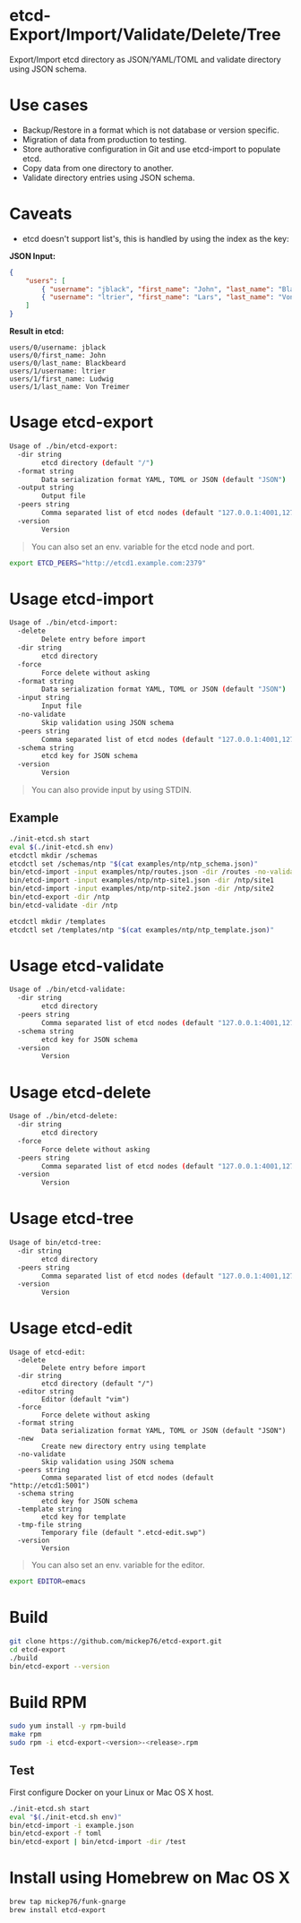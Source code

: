 # etcd-Export/Import/Validate/Delete/Tree

Export/Import etcd directory as JSON/YAML/TOML and validate directory using JSON schema.

# Use cases

- Backup/Restore in a format which is not database or version specific.
- Migration of data from production to testing.
- Store authorative configuration in Git and use etcd-import to populate etcd.
- Copy data from one directory to another.
- Validate directory entries using JSON schema.

# Caveats

- etcd doesn't support list's, this is handled by using the index as the key:

**JSON Input:**

```json
{
    "users": [
        { "username": "jblack", "first_name": "John", "last_name": "Blackbeard" },
        { "username": "ltrier", "first_name": "Lars", "last_name": "Von Trier" }
    ]
}
```      

**Result in etcd:**

```
users/0/username: jblack
users/0/first_name: John
users/0/last_name: Blackbeard
users/1/username: ltrier
users/1/first_name: Ludwig
users/1/last_name: Von Treimer
```

# Usage etcd-export

```bash
Usage of ./bin/etcd-export:
  -dir string
    	etcd directory (default "/")
  -format string
    	Data serialization format YAML, TOML or JSON (default "JSON")
  -output string
    	Output file
  -peers string
    	Comma separated list of etcd nodes (default "127.0.0.1:4001,127.0.0.1:2379")
  -version
    	Version
```

> You can also set an env. variable for the etcd node and port.

```bash
export ETCD_PEERS="http://etcd1.example.com:2379"
```

# Usage etcd-import

```bash
Usage of ./bin/etcd-import:
  -delete
    	Delete entry before import
  -dir string
    	etcd directory
  -force
    	Force delete without asking
  -format string
    	Data serialization format YAML, TOML or JSON (default "JSON")
  -input string
    	Input file
  -no-validate
    	Skip validation using JSON schema
  -peers string
    	Comma separated list of etcd nodes (default "127.0.0.1:4001,127.0.0.1:2379")
  -schema string
    	etcd key for JSON schema
  -version
    	Version
```

> You can also provide input by using STDIN.

## Example

```bash
./init-etcd.sh start
eval $(./init-etcd.sh env)
etcdctl mkdir /schemas
etcdctl set /schemas/ntp "$(cat examples/ntp/ntp_schema.json)"
bin/etcd-import -input examples/ntp/routes.json -dir /routes -no-validate
bin/etcd-import -input examples/ntp/ntp-site1.json -dir /ntp/site1
bin/etcd-import -input examples/ntp/ntp-site2.json -dir /ntp/site2
bin/etcd-export -dir /ntp
bin/etcd-validate -dir /ntp
```

```bash
etcdctl mkdir /templates
etcdctl set /templates/ntp "$(cat examples/ntp/ntp_template.json)"
```

# Usage etcd-validate

```bash
Usage of ./bin/etcd-validate:
  -dir string
    	etcd directory
  -peers string
    	Comma separated list of etcd nodes (default "127.0.0.1:4001,127.0.0.1:2379")
  -schema string
    	etcd key for JSON schema
  -version
    	Version
```

# Usage etcd-delete

```bash
Usage of ./bin/etcd-delete:
  -dir string
    	etcd directory
  -force
    	Force delete without asking
  -peers string
    	Comma separated list of etcd nodes (default "127.0.0.1:4001,127.0.0.1:2379")
  -version
    	Version
```

# Usage etcd-tree

```bash
Usage of bin/etcd-tree:
  -dir string
    	etcd directory
  -peers string
    	Comma separated list of etcd nodes (default "127.0.0.1:4001,127.0.0.1:2379")
  -version
    	Version
```

# Usage etcd-edit

```
Usage of etcd-edit:
  -delete
    	Delete entry before import
  -dir string
    	etcd directory (default "/")
  -editor string
    	Editor (default "vim")
  -force
    	Force delete without asking
  -format string
    	Data serialization format YAML, TOML or JSON (default "JSON")
  -new
    	Create new directory entry using template
  -no-validate
    	Skip validation using JSON schema
  -peers string
    	Comma separated list of etcd nodes (default "http://etcd1:5001")
  -schema string
    	etcd key for JSON schema
  -template string
    	etcd key for template
  -tmp-file string
    	Temporary file (default ".etcd-edit.swp")
  -version
    	Version
```

> You can also set an env. variable for the editor.

```bash
export EDITOR=emacs
```

# Build

```bash
git clone https://github.com/mickep76/etcd-export.git
cd etcd-export
./build
bin/etcd-export --version
```

# Build RPM

```bash
sudo yum install -y rpm-build
make rpm
sudo rpm -i etcd-export-<version>-<release>.rpm
```

## Test

First configure Docker on your Linux or Mac OS X host.

```bash
./init-etcd.sh start
eval "$(./init-etcd.sh env)"
bin/etcd-import -i example.json
bin/etcd-export -f toml
bin/etcd-export | bin/etcd-import -dir /test
```

# Install using Homebrew on Mac OS X

```bash
brew tap mickep76/funk-gnarge
brew install etcd-export
```
